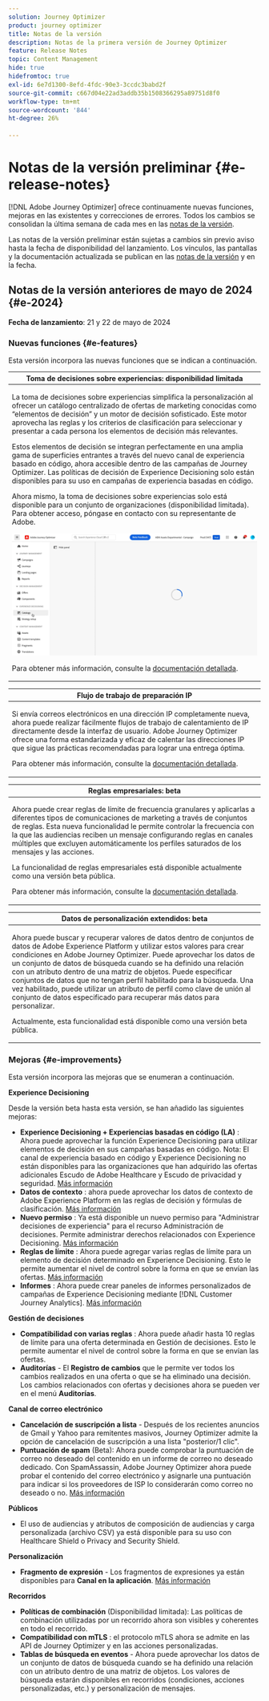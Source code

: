 ```yaml
---
solution: Journey Optimizer
product: journey optimizer
title: Notas de la versión
description: Notas de la primera versión de Journey Optimizer
feature: Release Notes
topic: Content Management
hide: true
hidefromtoc: true
exl-id: 6e7d1300-8efd-4fdc-90e3-3ccdc3babd2f
source-git-commit: c667d04e22ad3addb35b1508366295a89751d8f0
workflow-type: tm+mt
source-wordcount: '844'
ht-degree: 26%

---
```


# Notas de la versión preliminar {#e-release-notes}

[!DNL Adobe Journey Optimizer] ofrece continuamente nuevas funciones, mejoras en las existentes y correcciones de errores. Todos los cambios se consolidan la última semana de cada mes en las [notas de la versión](release-notes.md).

Las notas de la versión preliminar están sujetas a cambios sin previo aviso hasta la fecha de disponibilidad del lanzamiento. Los vínculos, las pantallas y la documentación actualizada se publican en las [notas de la versión](release-notes.md) y en la fecha.

## Notas de la versión anteriores de mayo de 2024 {#e-2024}

**Fecha de lanzamiento**: 21 y 22 de mayo de 2024

### Nuevas funciones {#e-features}

Esta versión incorpora las nuevas funciones que se indican a continuación.


<table>
<thead>
<tr>
<th><strong>Toma de decisiones sobre experiencias: disponibilidad limitada</strong><br/></th>
</tr>
</thead>
<tbody>
<tr>
<td>
<p>La toma de decisiones sobre experiencias simplifica la personalización al ofrecer un catálogo centralizado de ofertas de marketing conocidas como “elementos de decisión” y un motor de decisión sofisticado. Este motor aprovecha las reglas y los criterios de clasificación para seleccionar y presentar a cada persona los elementos de decisión más relevantes.</p>
<p>Estos elementos de decisión se integran perfectamente en una amplia gama de superficies entrantes a través del nuevo canal de experiencia basado en código, ahora accesible dentro de las campañas de Journey Optimizer. Las políticas de decisión de Experience Decisioning solo están disponibles para su uso en campañas de experiencia basadas en código.</p>
<p>Ahora mismo, la toma de decisiones sobre experiencias solo está disponible para un conjunto de organizaciones (disponibilidad limitada). Para obtener acceso, póngase en contacto con su representante de Adobe.</p>
<img src="assets/do-not-localize/gif-exd.gif"/>
<p>Para obtener más información, consulte la <a href="../experience-decisioning/gs-experience-decisioning.md">documentación detallada</a>.</p>
</td>
</tr>
</tbody>
</table>


<table>
<thead>
<tr>
<th><strong>Flujo de trabajo de preparación IP</strong><br/></th>
</tr>
</thead>
<tbody>
<tr>
<td>
<p>Si envía correos electrónicos en una dirección IP completamente nueva, ahora puede realizar fácilmente flujos de trabajo de calentamiento de IP directamente desde la interfaz de usuario. Adobe Journey Optimizer ofrece una forma estandarizada y eficaz de calentar las direcciones IP que sigue las prácticas recomendadas para lograr una entrega óptima.</p>
<p>Para obtener más información, consulte la <a href="../configuration/ip-warmup-gs.md">documentación detallada</a>.</p>
</td>
</tr>
</tbody>
</table>

<table>
<thead>
<tr>
<th><strong>Reglas empresariales: beta</strong><br/></th>
</tr>
</thead>
<tbody>
<tr>
<td>
<p>Ahora puede crear reglas de límite de frecuencia granulares y aplicarlas a diferentes tipos de comunicaciones de marketing a través de conjuntos de reglas. Esta nueva funcionalidad le permite controlar la frecuencia con la que las audiencias reciben un mensaje configurando reglas en canales múltiples que excluyen automáticamente los perfiles saturados de los mensajes y las acciones.</p>
<p>La funcionalidad de reglas empresariales está disponible actualmente como una versión beta pública.</p>
<p>Para obtener más información, consulte la <a href="../configuration/business-rules.md">documentación detallada</a>.</p>
</td>
</tr>
</tbody>
</table>


<table>
<thead>
<tr>
<th><strong>Datos de personalización extendidos: beta</strong><br/></th>
</tr>
</thead>
<tbody>
<tr>
<td>
<p>Ahora puede buscar y recuperar valores de datos dentro de conjuntos de datos de Adobe Experience Platform y utilizar estos valores para crear condiciones en Adobe Journey Optimizer. Puede aprovechar los datos de un conjunto de datos de búsqueda cuando se ha definido una relación con un atributo dentro de una matriz de objetos. Puede especificar conjuntos de datos que no tengan perfil habilitado para la búsqueda. Una vez habilitado, puede utilizar un atributo de perfil como clave de unión al conjunto de datos especificado para recuperar más datos para personalizar.</p>
<p>Actualmente, esta funcionalidad está disponible como una versión beta pública.</p>
</td>
</tr>
</tbody>
</table>

### Mejoras {#e-improvements}

Esta versión incorpora las mejoras que se enumeran a continuación.

**Experience Decisioning**

Desde la versión beta hasta esta versión, se han añadido las siguientes mejoras:

* **Experience Decisioning + Experiencias basadas en código (LA)** : Ahora puede aprovechar la función Experience Decisioning para utilizar elementos de decisión en sus campañas basadas en código. Nota: El canal de experiencia basado en código y Experience Decisioning no están disponibles para las organizaciones que han adquirido las ofertas adicionales Escudo de Adobe Healthcare y Escudo de privacidad y seguridad. [Más información](../code-based/get-started-code-based.md)
* **Datos de contexto** : ahora puede aprovechar los datos de contexto de Adobe Experience Platform en las reglas de decisión y fórmulas de clasificación. [Más información](../experience-decisioning/context-data.md)
* **Nuevo permiso** : Ya está disponible un nuevo permiso para &quot;Administrar decisiones de experiencia&quot; para el recurso Administración de decisiones. Permite administrar derechos relacionados con Experience Decisioning. [Más información](../experience-decisioning/gs-experience-decisioning.md)
* **Reglas de límite** : Ahora puede agregar varias reglas de límite para un elemento de decisión determinado en Experience Decisioning. Esto le permite aumentar el nivel de control sobre la forma en que se envían las ofertas. [Más información](../experience-decisioning/items.md#capping)
* **Informes** : Ahora puede crear paneles de informes personalizados de campañas de Experience Decisioning mediante [!DNL Customer Journey Analytics]. [Más información](../experience-decisioning/cja-reporting.md)


**Gestión de decisiones**

* **Compatibilidad con varias reglas** : Ahora puede añadir hasta 10 reglas de límite para una oferta determinada en Gestión de decisiones. Esto le permite aumentar el nivel de control sobre la forma en que se envían las ofertas.
* **Auditorías** - El **Registro de cambios** que le permite ver todos los cambios realizados en una oferta o que se ha eliminado una decisión. Los cambios relacionados con ofertas y decisiones ahora se pueden ver en el menú **Auditorías**.


**Canal de correo electrónico**

* **Cancelación de suscripción a lista** - Después de los recientes anuncios de Gmail y Yahoo para remitentes masivos, Journey Optimizer admite la opción de cancelación de suscripción a una lista &quot;posterior/1 clic&quot;.
* **Puntuación de spam** (Beta): Ahora puede comprobar la puntuación de correo no deseado del contenido en un informe de correo no deseado dedicado. Con SpamAssassin, Adobe Journey Optimizer ahora puede probar el contenido del correo electrónico y asignarle una puntuación para indicar si los proveedores de ISP lo considerarán como correo no deseado o no. [Más información](../content-management/spam-report.md)


**Públicos**

* El uso de audiencias y atributos de composición de audiencias y carga personalizada (archivo CSV) ya está disponible para su uso con Healthcare Shield o Privacy and Security Shield.

**Personalización**

* **Fragmento de expresión** - Los fragmentos de expresiones ya están disponibles para **Canal en la aplicación**. [Más información](../personalization/use-expression-fragments.md)

**Recorridos**

* **Políticas de combinación** (Disponibilidad limitada): Las políticas de combinación utilizadas por un recorrido ahora son visibles y coherentes en todo el recorrido.
* **Compatibilidad con mTLS** : el protocolo mTLS ahora se admite en las API de Journey Optimizer y en las acciones personalizadas.
* **Tablas de búsqueda en eventos** - Ahora puede aprovechar los datos de un conjunto de datos de búsqueda cuando se ha definido una relación con un atributo dentro de una matriz de objetos. Los valores de búsqueda estarán disponibles en recorridos (condiciones, acciones personalizadas, etc.) y personalización de mensajes.
